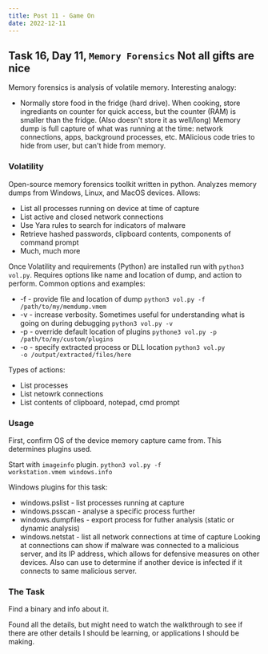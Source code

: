 ```yaml
---
title: Post 11 - Game On
date: 2022-12-11
---
```

## Task 16, Day 11, <code>Memory Forensics</code> Not all gifts are nice
Memory forensics is analysis of volatile memory. Interesting analogy:
- Normally store food in the fridge (hard drive). When cooking, store ingrediants on counter for quick access, but the counter (RAM) is smaller than the fridge. (Also doesn't store it as well/long)
Memory dump is full capture of what was running at the time: network connections, apps, background processes, etc. MAlicious code tries to hide from user, but can't hide from memory.

### Volatility
Open-source memory forensics toolkit written in python. Analyzes memory dumps from Windows, Linux, and MacOS devices. Allows:
- List all processes running on device at time of capture
- List active and closed network connections
- Use Yara rules to search for indicators of malware
- Retrieve hashed passwords, clipboard contents, components of command prompt
- Much, much more

Once Volatility and requirements (Python) are installed run with <code>python3 vol.py</code>. Requires options like name and location of dump, and action to perform. Common options and examples:
- -f - provide file and location of dump <code>python3 vol.py -f /path/to/my/memdump.vmem</code>
- -v - increase verbosity. Sometimes useful for understanding what is going on during debugging <code>python3 vol.py -v</code>
- -p - override default location of plugins <code>pythone3 vol.py -p /path/to/my/custom/plugins</code>
- -o - specify extracted process or DLL location <code>python3 vol.py -o /output/extracted/files/here</code>

Types of actions:
- List processes
- List netowrk connections
- List contents of clipboard, notepad, cmd prompt

### Usage
First, confirm OS of the device memory capture came from. This determines plugins used.

Start with <code>imageinfo</code> plugin. <code>python3 vol.py -f workstation.vmem windows.info</code>

Windows plugins for this task:
- windows.pslist - list processes running at capture
- windows.psscan - analyse a specific process further
- windows.dumpfiles - export process for futher analysis (static or dynamic analysis)
- windows.netstat - list all network connections at time of capture
Looking at connections can show if malware was connected to a malicious server, and its IP address, which allows for defensive measures on other devices. Also can use to determine if another device is infected if it connects to same malicious server.

### The Task
Find a binary and info about it. 

Found all the details, but might need to watch the walkthrough to see if there are other details I should be learning, or applications I should be making.